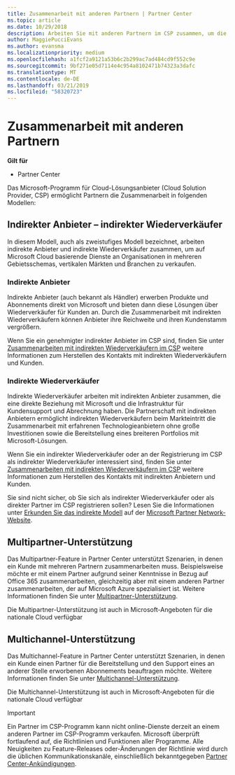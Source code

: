 ```yaml
---
title: Zusammenarbeit mit anderen Partnern | Partner Center
ms.topic: article
ms.date: 10/29/2018
description: Arbeiten Sie mit anderen Partnern im CSP zusammen, um die Bedürfnisse Ihrer gemeinsamen Kunden zu erfüllen.
author: MaggiePucciEvans
ms.author: evansma
ms.localizationpriority: medium
ms.openlocfilehash: a1fcf2a9121a53b6c2b299ac7ad484cd9f552c9e
ms.sourcegitcommit: 9bf271e05d7114e4c954a8102471b74323a3dafc
ms.translationtype: MT
ms.contentlocale: de-DE
ms.lasthandoff: 03/21/2019
ms.locfileid: "58320723"
---
```

# <a name="work-with-other-partners"></a>Zusammenarbeit mit anderen Partnern

**Gilt für**

-  Partner Center

Das Microsoft-Programm für Cloud-Lösungsanbieter (Cloud Solution Provider, CSP) ermöglicht Partnern die Zusammenarbeit in folgenden Modellen:

## <a name="indirect-provider-indirect-reseller-model"></a>Indirekter Anbieter – indirekter Wiederverkäufer

In diesem Modell, auch als zweistufiges Modell bezeichnet, arbeiten indirekte Anbieter und indirekte Wiederverkäufer zusammen, um auf Microsoft Cloud basierende Dienste an Organisationen in mehreren Gebietsschemas, vertikalen Märkten und Branchen zu verkaufen. 

### <a name="indirect-providers"></a>Indirekte Anbieter

Indirekte Anbieter (auch bekannt als Händler) erwerben Produkte und Abonnements direkt von Microsoft und bieten dann diese Lösungen über Wiederverkäufer für Kunden an. Durch die Zusammenarbeit mit indirekten Wiederverkäufern können Anbieter ihre Reichweite und ihren Kundenstamm vergrößern. 

Wenn Sie ein genehmigter indirekter Anbieter im CSP sind, finden Sie unter [Zusammenarbeiten mit indirekten Wiederverkäufern im CSP](indirect-provider-tasks-in-partner-center.md) weitere Informationen zum Herstellen des Kontakts mit indirekten Wiederverkäufern und Kunden. 

### <a name="indirect-resellers"></a>Indirekte Wiederverkäufer 

Indirekte Wiederverkäufer arbeiten mit indirekten Anbieter zusammen, die eine direkte Beziehung mit Microsoft und die Infrastruktur für Kundensupport und Abrechnung haben. Die Partnerschaft mit indirekten Anbietern ermöglicht indirekten Wiederverkäufern beim Markteintritt die Zusammenarbeit mit erfahrenen Technologieanbietern ohne große Investitionen sowie die Bereitstellung eines breiteren Portfolios mit Microsoft-Lösungen. 

Wenn Sie ein indirekter Wiederverkäufer oder an der Registrierung im CSP als indirekter Wiederverkäufer interessiert sind, finden Sie unter [Zusammenarbeiten mit indirekten Wiederverkäufern im CSP](indirect-reseller-tasks-in-partner-center.md) weitere Informationen zum Herstellen des Kontakts mit indirekten Anbietern und Kunden.

Sie sind nicht sicher, ob Sie sich als indirekter Wiederverkäufer oder als direkter Partner im CSP registrieren sollen? Lesen Sie die Informationen unter [Erkunden Sie das indirekte Modell](https://partner.microsoft.com/cloud-solution-provider/indirect) auf der [Microsoft Partner Network-Website](https://partner.microsoft.com).   

## <a name="multi-partner-support"></a>Multipartner-Unterstützung

Das Multipartner-Feature in Partner Center unterstützt Szenarien, in denen ein Kunde mit mehreren Partnern zusammenarbeiten muss. Beispielsweise möchte er mit einem Partner aufgrund seiner Kenntnisse in Bezug auf Office 365 zusammenarbeiten, gleichzeitig aber mit einem anderen Partner zusammenarbeiten, der auf Microsoft Azure spezialisiert ist. Weitere Informationen finden Sie unter [Multipartner-Unterstützung](multipartner.md).

Die Multipartner-Unterstützung ist auch in Microsoft-Angeboten für die nationale Cloud verfügbar 

## <a name="multi-channel-support"></a>Multichannel-Unterstützung

Das Multichannel-Feature in Partner Center unterstützt Szenarien, in denen ein Kunde einen Partner für die Bereitstellung und den Support eines an anderer Stelle erworbenen Abonnements beauftragen möchte. Weitere Informationen finden Sie unter [Multichannel-Unterstützung](multichannel.md).

Die Multichannel-Unterstützung ist auch in Microsoft-Angeboten für die nationale Cloud verfügbar

> [!IMPORTANT]  
> Ein Partner im CSP-Programm kann nicht online-Dienste derzeit an einem anderen Partner im CSP-Programm verkaufen. Microsoft überprüft fortlaufend auf, die Richtlinien und Funktionen aller Programme. Alle Neuigkeiten zu Feature-Releases oder-Änderungen der Richtlinie wird durch die üblichen Kommunikationskanäle, einschließlich bekanntgegeben [Partner Center-Ankündigungen](https://partner.microsoft.com/en-us/pcv/announcements).